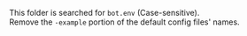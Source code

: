 This folder is searched for `bot.env` (Case-sensitive).    
Remove the `-example` portion of the default config files' names. 